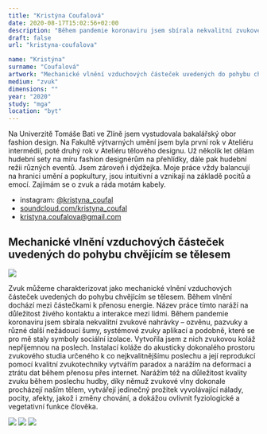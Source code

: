 ```yaml
---
title: "Kristýna Coufalová"
date: 2020-08-17T15:02:56+02:00
description: "Během pandemie koronaviru jsem sbírala nekvalitní zvukové nahrávky – ozvěnu, pazvuky a různé další nežádoucí šumy, systémové zvuky aplikací a podobně, které se pro mě staly symboly sociální izolace. Vytvořila jsem z nich zvukovou koláž nepříjemnou na poslech."
draft: false
url: "kristyna-coufalova"

name: "Kristýna"
surname: "Coufalová"
artwork: "Mechanické vlnění vzduchových částeček uvedených do pohybu chvějícím se tělesem"
medium: "zvuk"
dimensions: ""
year: "2020"
study: "mga"
location: "byt"
---
```


Na Univerzitě Tomáše Bati ve Zlíně jsem vystudovala bakalářský obor fashion design. Na Fakultě výtvarných umění jsem byla první rok v Ateliéru intermédií, poté druhý rok v Ateliéru tělového designu. Už několik let dělám hudební sety na míru fashion designérům na přehlídky, dále pak hudební režii různých eventů. Jsem zároveň i dýdžejka. Moje práce vždy balancují na hranici umění a popkultury, jsou intuitivní a vznikají na základě pocitů a emocí. Zajímám se o zvuk a ráda motám kabely.

* instagram: [@kristyna_coufal](https://www.instagram.com/kristyna_coufal/)
* [soundcloud.com/kristyna_coufal](https://soundcloud.com/kristyna_coufal)
* kristyna.coufalova@gmail.com


## Mechanické vlnění vzduchových částeček uvedených do pohybu chvějícím se tělesem

![](/2020/coufalova/1.jpg)

Zvuk můžeme charakterizovat jako mechanické vlnění vzduchových částeček uvedených do pohybu chvějícím se tělesem. Během vlnění dochází mezi částečkami k přenosu energie. Název práce tímto naráží na důležitost živého kontaktu a interakce mezi lidmi. Během pandemie koronaviru jsem sbírala nekvalitní zvukové nahrávky – ozvěnu, pazvuky a různé další nežádoucí šumy, systémové zvuky aplikací a podobně, které se pro mě staly symboly sociální izolace. Vytvořila jsem z nich zvukovou koláž nepříjemnou na poslech. Instalací koláže do akusticky dokonalého prostoru zvukového studia určeného k co nejkvalitnějšímu poslechu a její reprodukcí pomocí kvalitní zvukotechniky vytvářím paradox a narážím na deformaci a ztrátu dat během přenosu přes internet. Narážím též na důležitost kvality zvuku během poslechu hudby, díky němuž zvukové vlny dokonale procházejí naším tělem, vytvářejí jedinečný prožitek vyvolávající nálady, pocity, afekty, jakož i změny chování, a dokážou ovlivnit fyziologické a vegetativní funkce člověka.

![](/2020/coufalova/2.jpg)
![](/2020/coufalova/3.jpg)
![](/2020/coufalova/4.jpg)
